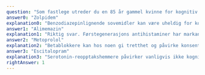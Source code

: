 ```yaml
---
question: "Som fastlege utreder du en 85 år gammel kvinne for kognitiv svikt. Hun bruker en rekke medikamenter, blant annet escitalopram (en serotonin-reopptakshemmer) mot depresjon, metoprolol depot (en betablokker) mot arytmi, samt alimemazin (et antihistamin) og zolpidem (et benzodiazepinlignende sovemiddel), begge mot søvnvansker. Du bestemmer deg for å forsøke å seponere det medikamentet som er mest uheldig for hennes kognitive funksjon. Hvilket av medikamentene bør først seponeres?"
answer0: "Zolpidem"
explanation0: "Benzodiazepinlignende sovemidler kan være uheldig for kognitiv funksjon. Men de er likevel å foretrekke som sovemiddel til eldre framfor antihistaminer, som har markante antikolinerge bivirkninger."
answer1: "Alimemazin"
explanation1: "Riktig svar. Førstegenerasjons antihistaminer har markant antikolinerg effekt og påvirker ofte kognitiv funksjon hos eldre."
answer2: "Metoprolol"
explanation2: "Betablokkere kan hos noen gi tretthet og påvirke konsentrasjon, men har vanligvis ikke vesentlig påvirkning på kognitiv funksjon."
answer3: "Escitalopram"
explanation3: "Serotonin-reopptakshemmere påvirker vanligvis ikke kognitiv funksjon."
rightAnswer: 1
---
```

